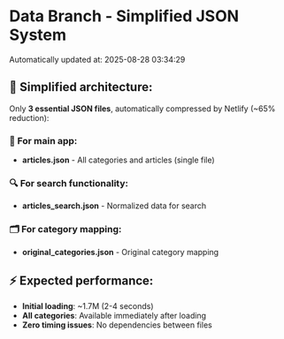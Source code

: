# Data Branch - Simplified JSON System
Automatically updated at: 2025-08-28 03:34:29

## 🎯 Simplified architecture:
Only **3 essential JSON files**, automatically compressed by Netlify (~65% reduction):

### 📱 For main app:
- **articles.json** - All categories and articles (single file)

### 🔍 For search functionality:
- **articles_search.json** - Normalized data for search

### 🗂️ For category mapping:
- **original_categories.json** - Original category mapping

## ⚡ Expected performance:
- **Initial loading**: ~1.7M (2-4 seconds)
- **All categories**: Available immediately after loading
- **Zero timing issues**: No dependencies between files
